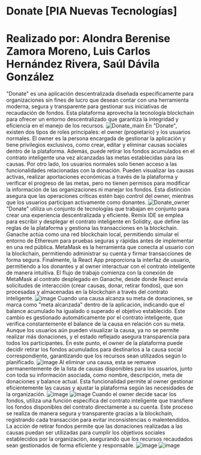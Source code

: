 # Donate [PIA Nuevas Tecnologías]
# Realizado por: Alondra Berenise Zamora Moreno, Luis Carlos Hernández Rivera, Saúl Dávila González

"Donate" es una aplicación descentralizada diseñada específicamente para organizaciones sin fines de lucro que desean contar con una herramienta moderna, segura y transparente para gestionar sus iniciativas de recaudación de fondos. Esta plataforma aprovecha la tecnología blockchain para ofrecer un entorno descentralizado que garantiza la integridad y eficiencia en el manejo de los recursos.
![Donate_main](https://github.com/user-attachments/assets/7fafcb42-79c7-441f-aed8-a2817941c309)
En "Donate", existen dos tipos de roles principales: el owner (propietario) y los usuarios normales. El owner es la persona encargada de gestionar la aplicación y tiene privilegios exclusivos, como crear, editar y eliminar causas sociales dentro de la plataforma. Además, puede retirar los fondos acumulados en el contrato inteligente una vez alcanzadas las metas establecidas para las causas. Por otro lado, los usuarios normales solo tienen acceso a las funcionalidades relacionadas con la donación. Pueden visualizar las causas activas, realizar aportaciones económicas a través de la plataforma y verificar el progreso de las metas, pero no tienen permisos para modificar la información de las organizaciones ni manejar los fondos. Esta distinción asegura que las operaciones críticas estén bajo control del owner, mientras que los usuarios participan activamente como donantes.
![Donate_owner](https://github.com/user-attachments/assets/d30aee4d-9fea-4c93-9ccf-878b3f1b8183)
"Donate" utiliza un conjunto de tecnologías que trabajan en conjunto para crear una experiencia descentralizada y eficiente. Remix IDE se emplea para escribir y desplegar el contrato inteligente en Solidity, que define las reglas de la plataforma y gestiona las transacciones en la blockchain. Ganache actúa como una red blockchain local, permitiendo simular el entorno de Ethereum para pruebas seguras y rápidas antes de implementar en una red pública. MetaMask es la herramienta que conecta al usuario con la blockchain, permitiendo administrar su cuenta y firmar transacciones de forma segura. Finalmente, la React App proporciona la interfaz de usuario, permitiendo a los donantes y al owner interactuar con el contrato inteligente de manera intuitiva. El flujo de trabajo comienza con la conexión de MetaMask al contrato desplegado en Ganache, desde donde React envía solicitudes de interacción (crear causas, donar, retirar fondos), que son procesadas y almacenadas en la blockchain a través del contrato inteligente.
![image](https://github.com/user-attachments/assets/becd0307-5dd4-477a-b338-784f8d751a71)
Cuando una causa alcanza su meta de donaciones, se marca como "meta alcanzada" dentro de la aplicación, indicando que el balance acumulado ha igualado o superado el objetivo establecido. Este cambio es gestionado automáticamente por el contrato inteligente, que verifica constantemente el balance de la causa en relación con su meta. Aunque los usuarios aún pueden visualizar la causa, ya no se permite realizar más donaciones, y el estado reflejado asegura transparencia para todos los participantes. En este punto, el owner de la plataforma puede decidir retirar los fondos acumulados para destinarlos a la causa social correspondiente, garantizando que los recursos sean utilizados según lo planificado.
![image](https://github.com/user-attachments/assets/1bb1b046-5615-4171-9b5a-2ec10727ad12)
Al eliminar una causa, esta se remueve permanentemente de la lista de causas disponibles para los usuarios, junto con toda su información asociada, como nombre, descripción, meta de donaciones y balance actual. Esta funcionalidad permite al owner gestionar eficientemente las causas y ajustar la plataforma según las necesidades de la organización.
![image](https://github.com/user-attachments/assets/20512c71-a0bd-4ffa-9f45-4114dc9a1d91)
![image](https://github.com/user-attachments/assets/5abd9c5b-90c0-43e1-b6a6-59d720686b1b)
Cuando el owner decide sacar los fondos, utiliza una función específica del contrato inteligente que transfiere los fondos disponibles del contrato directamente a su cuenta. Este proceso se realiza de manera segura y transparente gracias a la blockchain, registrando cada transacción para evitar inconsistencias o malentendidos. La acción de retirar fondos permite que las donaciones realizadas a las causas puedan ser utilizadas para cumplir los objetivos sociales establecidos por la organización, asegurando que los recursos recaudados sean gestionados de forma eficiente y responsable.
![image](https://github.com/user-attachments/assets/a940bcb4-f057-4a01-bc78-b5b8d790106b)
![image](https://github.com/user-attachments/assets/74f11f11-0947-452e-9f34-fea54a1c8bf5)





